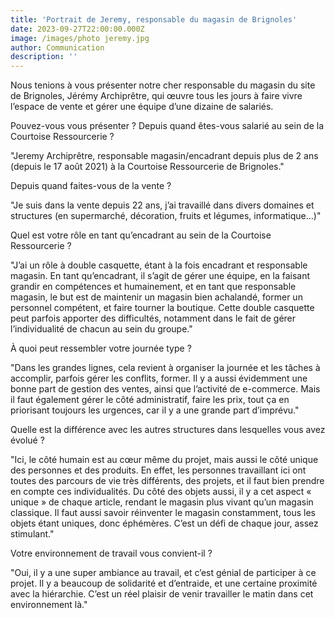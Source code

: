 ```yaml
---
title: 'Portrait de Jeremy, responsable du magasin de Brignoles'
date: 2023-09-27T22:00:00.000Z
image: /images/photo jeremy.jpg
author: Communication
description: ''
---
```


Nous tenions à vous présenter notre cher responsable du magasin du site de Brignoles, Jérémy Archiprêtre, qui œuvre tous les jours à faire vivre l’espace de vente et gérer une équipe d’une dizaine de salariés.

Pouvez-vous vous présenter ? Depuis quand êtes-vous salarié au sein de la Courtoise Ressourcerie ?

"Jeremy Archiprêtre, responsable magasin/encadrant depuis plus de 2 ans (depuis le 17 août 2021) à la Courtoise Ressourcerie de Brignoles."

Depuis quand faites-vous de la vente ?

"Je suis dans la vente depuis 22 ans, j’ai travaillé dans divers domaines et structures (en supermarché, décoration, fruits et légumes, informatique…)"

Quel est votre rôle en tant qu’encadrant au sein de la Courtoise Ressourcerie ?

"J’ai un rôle à double casquette, étant à la fois encadrant et responsable magasin. En tant qu’encadrant, il s’agit de gérer une équipe, en la faisant grandir en compétences et humainement, et en tant que responsable magasin, le but est de maintenir un magasin bien achalandé, former un personnel compétent, et faire tourner la boutique. Cette double casquette peut parfois apporter des difficultés, notamment dans le fait de gérer l’individualité de chacun au sein du groupe."

À quoi peut ressembler votre journée type ?

"Dans les grandes lignes, cela revient à organiser la journée et les tâches à accomplir, parfois gérer les conflits, former. Il y a aussi évidemment une bonne part de gestion des ventes, ainsi que l’activité de e-commerce. Mais il faut également gérer le côté administratif, faire les prix, tout ça en priorisant toujours les urgences, car il y a une grande part d’imprévu."

Quelle est la différence avec les autres structures dans lesquelles vous avez évolué ?

"Ici, le côté humain est au cœur même du projet, mais aussi le côté unique des personnes et des produits. En effet, les personnes travaillant ici ont toutes des parcours de vie très différents, des projets, et il faut bien prendre en compte ces individualités. Du côté des objets aussi, il y a cet aspect « unique » de chaque article, rendant le magasin plus vivant qu’un magasin classique. Il faut aussi savoir réinventer le magasin constamment, tous les objets étant uniques, donc éphémères. C’est un défi de chaque jour, assez stimulant."

Votre environnement de travail vous convient-il ?

"Oui, il y a une super ambiance au travail, et c’est génial de participer à ce projet. Il y a beaucoup de solidarité et d’entraide, et une certaine proximité avec la hiérarchie. C’est un réel plaisir de venir travailler le matin dans cet environnement là."
